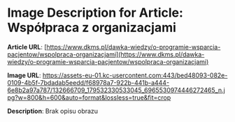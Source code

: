# Image Description for Article: Współpraca z organizacjami
**Article URL**: [https://www.dkms.pl/dawka-wiedzy/o-programie-wsparcia-pacjentow/wspolpraca-organizacjami](https://www.dkms.pl/dawka-wiedzy/o-programie-wsparcia-pacjentow/wspolpraca-organizacjami)

**Image URL**: https://assets-eu-01.kc-usercontent.com:443/bed48093-082e-0109-4b5f-7bdadab5eedd/f68978a7-922b-441b-a444-6e8b2a97a787/132666709_179532330533045_6965530974446272465_n.jpg?w=800&h=600&auto=format&lossless=true&fit=crop

**Description**: Brak opisu obrazu
